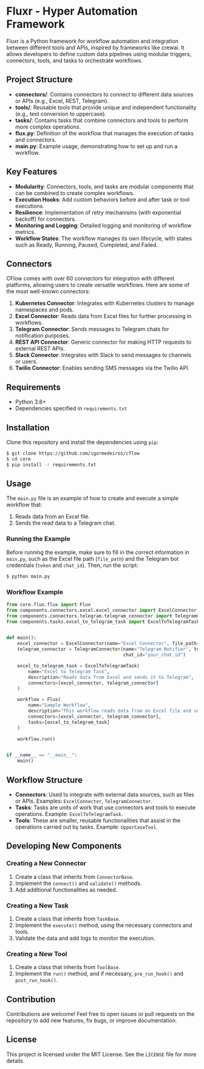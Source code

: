 # Fluxr - Hyper Automation Framework

Fluxr is a Python framework for workflow automation and integration between different tools and APIs, inspired by frameworks like crewai. It allows developers to define custom data pipelines using modular triggers, connectors, tools, and tasks to orchestrate workflows.

## Project Structure

- **connectors/**: Contains connectors to connect to different data sources or APIs (e.g., Excel, REST, Telegram).
- **tools/**: Reusable tools that provide unique and independent functionality (e.g., text conversion to uppercase).
- **tasks/**: Contains tasks that combine connectors and tools to perform more complex operations.
- **flux.py**: Definition of the workflow that manages the execution of tasks and connectors.
- **main.py**: Example usage, demonstrating how to set up and run a workflow.

## Key Features

- **Modularity**: Connectors, tools, and tasks are modular components that can be combined to create complex workflows.
- **Execution Hooks**: Add custom behaviors before and after task or tool executions.
- **Resilience**: Implementation of retry mechanisms (with exponential backoff) for connectors.
- **Monitoring and Logging**: Detailed logging and monitoring of workflow metrics.
- **Workflow States**: The workflow manages its own lifecycle, with states such as Ready, Running, Paused, Completed, and Failed.

## Connectors

CFlow comes with over 60 connectors for integration with different platforms, allowing users to create versatile workflows. Here are some of the most well-known connectors:

1. **Kubernetes Connector**: Integrates with Kubernetes clusters to manage namespaces and pods.
2. **Excel Connector**: Reads data from Excel files for further processing in workflows.
3. **Telegram Connector**: Sends messages to Telegram chats for notification purposes.
4. **REST API Connector**: Generic connector for making HTTP requests to external REST APIs.
5. **Slack Connector**: Integrates with Slack to send messages to channels or users.
6. **Twilio Connector**: Enables sending SMS messages via the Twilio API.

## Requirements

- Python 3.8+
- Dependencies specified in `requirements.txt`

## Installation

Clone this repository and install the dependencies using `pip`:

```bash
$ git clone https://github.com/igormedeiros/cflow
$ cd core
$ pip install -r requirements.txt
```

## Usage

The `main.py` file is an example of how to create and execute a simple workflow that:

1. Reads data from an Excel file.
2. Sends the read data to a Telegram chat.

### Running the Example

Before running the example, make sure to fill in the correct information in `main.py`, such as the Excel file path (`file_path`) and the Telegram bot credentials (`token` and `chat_id`). Then, run the script:

```bash
$ python main.py
```

### Workflow Example

```python
from core.flux.flux import Flux
from components.connectors.excel.excel_connector import ExcelConnector
from components.connectors.telegram.telegram_connector import TelegramConnector
from components.tasks.excel_to_telegram_task import ExcelToTelegramTask


def main():
    excel_connector = ExcelConnector(name="Excel Connector", file_path="data.xlsx")
    telegram_connector = TelegramConnector(name="Telegram Notifier", token="your_telegram_bot_token",
                                           chat_id="your_chat_id")

    excel_to_telegram_task = ExcelToTelegramTask(
        name="Excel to Telegram Task",
        description="Reads data from Excel and sends it to Telegram",
        connectors=[excel_connector, telegram_connector]
    )

    workflow = Flux(
        name="Sample Workflow",
        description="This workflow reads data from an Excel file and sends it to a Telegram chat",
        connectors=[excel_connector, telegram_connector],
        tasks=[excel_to_telegram_task]
    )

    workflow.run()


if __name__ == "__main__":
    main()
```

## Workflow Structure

- **Connectors**: Used to integrate with external data sources, such as files or APIs. Examples: `ExcelConnector`, `TelegramConnector`.
- **Tasks**: Tasks are units of work that use connectors and tools to execute operations. Example: `ExcelToTelegramTask`.
- **Tools**: These are smaller, reusable functionalities that assist in the operations carried out by tasks. Example: `UpperCaseTool`.

## Developing New Components

### Creating a New Connector

1. Create a class that inherits from `ConnectorBase`.
2. Implement the `connect()` and `validate()` methods.
3. Add additional functionalities as needed.

### Creating a New Task

1. Create a class that inherits from `TaskBase`.
2. Implement the `execute()` method, using the necessary connectors and tools.
3. Validate the data and add logs to monitor the execution.

### Creating a New Tool

1. Create a class that inherits from `ToolBase`.
2. Implement the `run()` method, and if necessary, `pre_run_hook()` and `post_run_hook()`.

## Contribution

Contributions are welcome! Feel free to open issues or pull requests on the repository to add new features, fix bugs, or improve documentation.

## License

This project is licensed under the MIT License. See the `LICENSE` file for more details.
